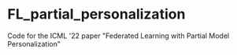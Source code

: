 # FL_partial_personalization
Code for the ICML '22 paper "Federated Learning with Partial Model Personalization" 
